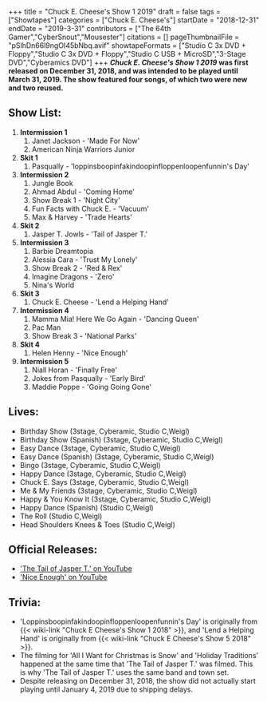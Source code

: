 +++
title = "Chuck E. Cheese's Show 1 2019"
draft = false
tags = ["Showtapes"]
categories = ["Chuck E. Cheese's"]
startDate = "2018-12-31"
endDate = "2019-3-31"
contributors = ["The 64th Gamer","CyberSnout","Mousester"]
citations = []
pageThumbnailFile = "pSlhDn66l9ngOI45bNbq.avif"
showtapeFormats = ["Studio C 3x DVD + Floppy","Studio C 3x DVD + Floppy","Studio C USB + MicroSD","3-Stage DVD","Cyberamics DVD"]
+++
***Chuck E. Cheese's Show 1 2019* was first released on December 31, 2018, and was intended to be played until March 31, 2019. The show featured four songs, of which two were new and two reused.**

## Show List:

1.  **Intermission 1**
    1.  Janet Jackson - 'Made For Now'
    2.  American Ninja Warriors Junior
2.  **Skit 1**
    1.  Pasqually - 'loppinsboopinfakindoopinfloppenloopenfunnin's Day'
3.  **Intermission 2**
    1.  Jungle Book
    2.  Ahmad Abdul - 'Coming Home'
    3.  Show Break 1 - 'Night City'
    4.  Fun Facts with Chuck E. - 'Vacuum'
    5.  Max & Harvey - 'Trade Hearts'
4.  **Skit 2**
    1.  Jasper T. Jowls - 'Tail of Jasper T.'
5.  **Intermission 3**
    1.  Barbie Dreamtopia
    2.  Alessia Cara - 'Trust My Lonely'
    3.  Show Break 2 - 'Red & Rex'
    4.  Imagine Dragons - 'Zero'
    5.  Nina's World
6.  **Skit 3**
    1.  Chuck E. Cheese - 'Lend a Helping Hand'
7.  **Intermission 4**
    1.  Mamma Mia! Here We Go Again - 'Dancing Queen'
    2.  Pac Man
    3.  Show Break 3 - 'National Parks'
8.  **Skit 4**
    1.  Helen Henny - 'Nice Enough'
9.  **Intermission 5**
    1.  Niall Horan - 'Finally Free'
    2.  Jokes from Pasqually - 'Early Bird'
    3.  Maddie Poppe - 'Going Going Gone'

## Lives:

- Birthday Show (3stage, Cyberamic, Studio C,Weigl)
- Birthday Show (Spanish) (3stage, Cyberamic, Studio C,Weigl)
- Easy Dance (3stage, Cyberamic, Studio C,Weigl)
- Easy Dance (Spanish) (3stage, Cyberamic, Studio C,Weigl)
- Bingo (3stage, Cyberamic, Studio C,Weigl)
- Happy Dance (3stage, Cyberamic, Studio C,Weigl)
- Chuck E. Says (3stage, Cyberamic, Studio C,Weigl)
- Me & My Friends (3stage, Cyberamic, Studio C,Weigl)
- Happy & You Know It (3stage, Cyberamic, Studio C,Weigl)
- Happy Dance (Spanish) (Studio C,Weigl)
- The Roll (Studio C,Weigl)
- Head Shoulders Knees & Toes (Studio C,Weigl)

## Official Releases:

- ['The Tail of Jasper T.' on YouTube](https://www.youtube.com/watch?v=8gZcVqxd5sQ)
- ['Nice Enough' on YouTube](https://www.youtube.com/watch?v=IL_6JHT6mm0)

## Trivia:

- 'Loppinsboopinfakindoopinfloppenloopenfunnin's Day' is originally from {{< wiki-link "Chuck E Cheese's Show 1 2018" >}}, and 'Lend a Helping Hand' is originally from {{< wiki-link "Chuck E Cheese's Show 5 2018" >}}.
- The filming for 'All I Want for Christmas is Snow' and 'Holiday Traditions' happened at the same time that 'The Tail of Jasper T.' was filmed. This is why 'The Tail of Jasper T.' uses the same band and town set.
- Despite releasing on December 31, 2018, the show did not actually start playing until January 4, 2019 due to shipping delays.
